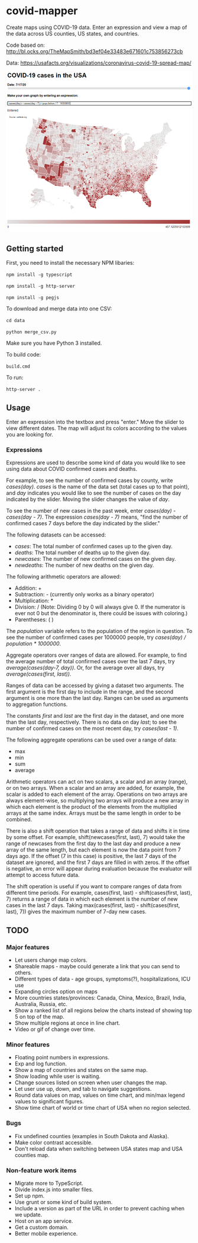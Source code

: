 # covid-mapper

Create maps using COVID-19 data. Enter an expression and view a map of the data across US counties, US states, and countries.

Code based on: http://bl.ocks.org/TheMapSmith/bd3ef04e33483e671601c753856273cb

Data: https://usafacts.org/visualizations/coronavirus-covid-19-spread-map/

![Map of covid cases](./usamap.png)

## Getting started

First, you need to install the necessary NPM libaries:

`npm install -g typescript`

`npm install -g http-server`

`npm install -g pegjs`

To download and merge data into one CSV:

`cd data`

`python merge_csv.py`

Make sure you have Python 3 installed.

To build code:

`build.cmd`

To run:

`http-server .`

## Usage

Enter an expression into the textbox and press "enter." Move the slider to view different dates. The map will adjust its colors according to the values you are looking for.

### Expressions

Expressions are used to describe some kind of data you would like to see using data about COVID confirmed cases and deaths. 

For example, to see the number of confirmed cases by county, write *cases(day)*. *cases* is the name of the data set (total cases up to that point), and *day* indicates you would like to see the number of cases on the day indicated by the slider. Moving the slider changes the value of *day*.

To see the number of new cases in the past week, enter *cases(day) - cases(day - 7)*. The expression *cases(day - 7)* means, "find the number of confirmed cases 7 days before the day indicated by the slider."

The following datasets can be accessed:
* *cases*: The total number of confirmed cases up to the given day.
* *deaths*: The total number of deaths up to the given day.
* *newcases*: The number of new confirmed cases on the given day.
* *newdeaths*: The number of new deaths on the given day.

The following arithmetic operators are allowed:
* Addition: +
* Subtraction: - (currently only works as a binary operator)
* Multiplication: *
* Division: / (Note: Dividing 0 by 0 will always give 0. If the numerator is ever not 0 but the denominator is, there could be issues with coloring.)
* Parentheses: ( )

The *population* variable refers to the population of the region in question. To see the number of confirmed cases per 1000000 people, try *cases(day) / population * 1000000*. 

Aggregate operators over ranges of data are allowed. For example, to find the average number of total confirmed cases over the last 7 days, try *average(cases(day-7, day))*. Or, for the average over all days, try *average(cases(first, last))*. 

Ranges of data can be accessed by giving a dataset two arguments. The first argument is the first day to include in the range, and the second argument is one more than the last day. Ranges can be used as arguments to aggregation functions.

The constants *first* and *last* are the first day in the dataset, and one more than the last day, respectively. There is no data on day *last*; to see the number of confirmed cases on the most recent day, try *cases(last - 1)*.

The following aggregate operations can be used over a range of data:
* max
* min
* sum
* average

Arithmetic operators can act on two scalars, a scalar and an array (range), or on two arrays. When a scalar and an array are added, for example, the scalar is added to each element of the array. Operations on two arrays are always element-wise, so multiplying two arrays will produce a new array in which each element is the product of the elements from the multiplied arrays at the same index. Arrays must be the same length in order to be combined.

There is also a shift operation that takes a range of data and shifts it in time by some offset. For example, shift(newcases(first, last), 7) would take the range of newcases from the first day to the last day and produce a new array of the same length, but each element is now the data point from 7 days ago. If the offset (7 in this case) is positive, the last 7 days of the dataset are ignored, and the first 7 days are filled in with zeros. If the offset is negative, an error will appear during evaluation because the evaluator will attempt to access future data. 

The shift operation is useful if you want to compare ranges of data from different time periods. For example, cases(first, last) - shift(cases(first, last), 7) returns a range of data in which each element is the number of new cases in the last 7 days. Taking max(cases(first, last) - shift(cases(first, last), 7)) gives the maximum number of 7-day new cases.

## TODO 

### Major features
* Let users change map colors.
* Shareable maps - maybe could generate a link that you can send to others.
* Different types of data - age groups, symptoms(?), hospitalizations, ICU use
* Expanding circles option on maps
* More countries states/provinces: Canada, China, Mexico, Brazil, India, Australia, Russia, etc.
* Show a ranked list of all regions below the charts instead of showing top 5 on top of the map.
* Show multiple regions at once in line chart.
* Video or gif of change over time.

### Minor features
* Floating point numbers in expressions.
* Exp and log function.
* Show a map of countries and states on the same map.
* Show loading while user is waiting.
* Change sources listed on screen when user changes the map.
* Let user use up, down, and tab to navigate suggestions.
* Round data values on map, values on time chart, and min/max legend values to significant figures.
* Show time chart of world or time chart of USA when no region selected.

### Bugs
* Fix undefined counties (examples in South Dakota and Alaska).
* Make color contrast accessible.
* Don't reload data when switching between USA states map and USA counties map.

### Non-feature work items
* Migrate more to TypeScript.
* Divide index.js into smaller files.
* Set up npm.
* Use grunt or some kind of build system.
* Include a version as part of the URL in order to prevent caching when we update.
* Host on an app service.
* Get a custom domain.
* Better mobile experience.